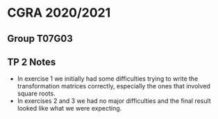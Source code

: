 # CGRA 2020/2021

## Group T07G03

## TP 2 Notes

- In exercise 1 we initially had some difficulties trying to write the transformation matrices correctly, especially the ones that involved square roots.
- In exercises 2 and 3 we had no major difficulties and the final result looked like what we were expecting.
